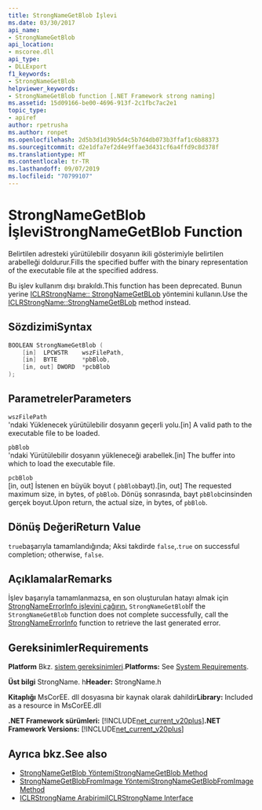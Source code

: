 ```yaml
---
title: StrongNameGetBlob İşlevi
ms.date: 03/30/2017
api_name:
- StrongNameGetBlob
api_location:
- mscoree.dll
api_type:
- DLLExport
f1_keywords:
- StrongNameGetBlob
helpviewer_keywords:
- StrongNameGetBlob function [.NET Framework strong naming]
ms.assetid: 15d09166-be00-4696-913f-2c1fbc7ac2e1
topic_type:
- apiref
author: rpetrusha
ms.author: ronpet
ms.openlocfilehash: 2d5b3d1d39b5d4c5b7d4db073b3ffaf1c6b88373
ms.sourcegitcommit: d2e1dfa7ef2d4e9ffae3d431cf6a4ffd9c8d378f
ms.translationtype: MT
ms.contentlocale: tr-TR
ms.lasthandoff: 09/07/2019
ms.locfileid: "70799107"
---
```

# <a name="strongnamegetblob-function"></a><span data-ttu-id="9ca90-102">StrongNameGetBlob İşlevi</span><span class="sxs-lookup"><span data-stu-id="9ca90-102">StrongNameGetBlob Function</span></span>
<span data-ttu-id="9ca90-103">Belirtilen adresteki yürütülebilir dosyanın ikili gösterimiyle belirtilen arabelleği doldurur.</span><span class="sxs-lookup"><span data-stu-id="9ca90-103">Fills the specified buffer with the binary representation of the executable file at the specified address.</span></span>  
  
 <span data-ttu-id="9ca90-104">Bu işlev kullanım dışı bırakıldı.</span><span class="sxs-lookup"><span data-stu-id="9ca90-104">This function has been deprecated.</span></span> <span data-ttu-id="9ca90-105">Bunun yerine [ICLRStrongName:: StrongNameGetBLob](../hosting/iclrstrongname-strongnamegetblob-method.md) yöntemini kullanın.</span><span class="sxs-lookup"><span data-stu-id="9ca90-105">Use the [ICLRStrongName::StrongNameGetBLob](../hosting/iclrstrongname-strongnamegetblob-method.md) method instead.</span></span>  
  
## <a name="syntax"></a><span data-ttu-id="9ca90-106">Sözdizimi</span><span class="sxs-lookup"><span data-stu-id="9ca90-106">Syntax</span></span>  
  
```cpp  
BOOLEAN StrongNameGetBlob (  
    [in]  LPCWSTR    wszFilePath,  
    [in]  BYTE       *pbBlob,  
    [in, out] DWORD  *pcbBlob  
);  
```  
  
## <a name="parameters"></a><span data-ttu-id="9ca90-107">Parametreler</span><span class="sxs-lookup"><span data-stu-id="9ca90-107">Parameters</span></span>  
 `wszFilePath`  
 <span data-ttu-id="9ca90-108">'ndaki Yüklenecek yürütülebilir dosyanın geçerli yolu.</span><span class="sxs-lookup"><span data-stu-id="9ca90-108">[in] A valid path to the executable file to be loaded.</span></span>  
  
 `pbBlob`  
 <span data-ttu-id="9ca90-109">'ndaki Yürütülebilir dosyanın yükleneceği arabellek.</span><span class="sxs-lookup"><span data-stu-id="9ca90-109">[in] The buffer into which to load the executable file.</span></span>  
  
 `pcbBlob`  
 <span data-ttu-id="9ca90-110">[in, out] İstenen en büyük boyut ( `pbBlob`bayt).</span><span class="sxs-lookup"><span data-stu-id="9ca90-110">[in, out] The requested maximum size, in bytes, of `pbBlob`.</span></span> <span data-ttu-id="9ca90-111">Dönüş sonrasında, bayt `pbBlob`cinsinden gerçek boyut.</span><span class="sxs-lookup"><span data-stu-id="9ca90-111">Upon return, the actual size, in bytes, of `pbBlob`.</span></span>  
  
## <a name="return-value"></a><span data-ttu-id="9ca90-112">Dönüş Değeri</span><span class="sxs-lookup"><span data-stu-id="9ca90-112">Return Value</span></span>  
 <span data-ttu-id="9ca90-113">`true`başarıyla tamamlandığında; Aksi takdirde `false`,.</span><span class="sxs-lookup"><span data-stu-id="9ca90-113">`true` on successful completion; otherwise, `false`.</span></span>  
  
## <a name="remarks"></a><span data-ttu-id="9ca90-114">Açıklamalar</span><span class="sxs-lookup"><span data-stu-id="9ca90-114">Remarks</span></span>  
 <span data-ttu-id="9ca90-115">İşlev başarıyla tamamlanmazsa, en son oluşturulan hatayı almak için [StrongNameErrorInfo işlevini çağırın.](strongnameerrorinfo-function.md) `StrongNameGetBlob`</span><span class="sxs-lookup"><span data-stu-id="9ca90-115">If the `StrongNameGetBlob` function does not complete successfully, call the [StrongNameErrorInfo](strongnameerrorinfo-function.md) function to retrieve the last generated error.</span></span>  
  
## <a name="requirements"></a><span data-ttu-id="9ca90-116">Gereksinimler</span><span class="sxs-lookup"><span data-stu-id="9ca90-116">Requirements</span></span>  
 <span data-ttu-id="9ca90-117">**Platform** Bkz. [sistem gereksinimleri](../../get-started/system-requirements.md).</span><span class="sxs-lookup"><span data-stu-id="9ca90-117">**Platforms:** See [System Requirements](../../get-started/system-requirements.md).</span></span>  
  
 <span data-ttu-id="9ca90-118">**Üst bilgi** StrongName. h</span><span class="sxs-lookup"><span data-stu-id="9ca90-118">**Header:** StrongName.h</span></span>  
  
 <span data-ttu-id="9ca90-119">**Kitaplığı** MsCorEE. dll dosyasına bir kaynak olarak dahildir</span><span class="sxs-lookup"><span data-stu-id="9ca90-119">**Library:** Included as a resource in MsCorEE.dll</span></span>  
  
 <span data-ttu-id="9ca90-120">**.NET Framework sürümleri:** [!INCLUDE[net_current_v20plus](../../../../includes/net-current-v20plus-md.md)]</span><span class="sxs-lookup"><span data-stu-id="9ca90-120">**.NET Framework Versions:** [!INCLUDE[net_current_v20plus](../../../../includes/net-current-v20plus-md.md)]</span></span>  
  
## <a name="see-also"></a><span data-ttu-id="9ca90-121">Ayrıca bkz.</span><span class="sxs-lookup"><span data-stu-id="9ca90-121">See also</span></span>

- [<span data-ttu-id="9ca90-122">StrongNameGetBlob Yöntemi</span><span class="sxs-lookup"><span data-stu-id="9ca90-122">StrongNameGetBlob Method</span></span>](../hosting/iclrstrongname-strongnamegetblob-method.md)
- [<span data-ttu-id="9ca90-123">StrongNameGetBlobFromImage Yöntemi</span><span class="sxs-lookup"><span data-stu-id="9ca90-123">StrongNameGetBlobFromImage Method</span></span>](../hosting/iclrstrongname-strongnamegetblobfromimage-method.md)
- [<span data-ttu-id="9ca90-124">ICLRStrongName Arabirimi</span><span class="sxs-lookup"><span data-stu-id="9ca90-124">ICLRStrongName Interface</span></span>](../hosting/iclrstrongname-interface.md)
